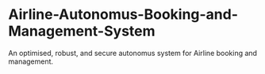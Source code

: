 # Airline-Autonomus-Booking-and-Management-System
An optimised, robust, and secure autonomus system for Airline booking and management.

